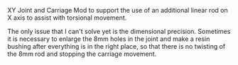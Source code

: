 XY Joint and Carriage Mod to support the use of an additional linear rod on X axis to assist with torsional movement.

The only issue that I can't solve yet is the dimensional precision. Sometimes it is necessary to enlarge the 8mm holes in the joint and make a resin bushing after everything is in the right place, so that there is no twisting of the 8mm rod and stopping the carriage movement.
